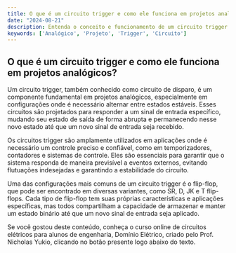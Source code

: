 ```yaml
---
title: O que é um circuito trigger e como ele funciona em projetos analógicos?
date: "2024-08-21"
description: Entenda o conceito e funcionamento de um circuito trigger em projetos analógicos.
keywords: ['Analógico', 'Projeto', 'Trigger', 'Circuito']
---
```


## O que é um circuito trigger e como ele funciona em projetos analógicos?

Um circuito trigger, também conhecido como circuito de disparo, é um componente fundamental em projetos analógicos, especialmente em configurações onde é necessário alternar entre estados estáveis. Esses circuitos são projetados para responder a um sinal de entrada específico, mudando seu estado de saída de forma abrupta e permanecendo nesse novo estado até que um novo sinal de entrada seja recebido.

Os circuitos trigger são amplamente utilizados em aplicações onde é necessário um controle preciso e confiável, como em temporizadores, contadores e sistemas de controle. Eles são essenciais para garantir que o sistema responda de maneira previsível a eventos externos, evitando flutuações indesejadas e garantindo a estabilidade do circuito.

Uma das configurações mais comuns de um circuito trigger é o flip-flop, que pode ser encontrado em diversas variantes, como SR, D, JK e T flip-flops. Cada tipo de flip-flop tem suas próprias características e aplicações específicas, mas todos compartilham a capacidade de armazenar e manter um estado binário até que um novo sinal de entrada seja aplicado.

Se você gostou deste conteúdo, conheça o curso online de circuitos elétricos para alunos de engenharia, Domínio Elétrico, criado pelo Prof. Nicholas Yukio, clicando no botão presente logo abaixo do texto.